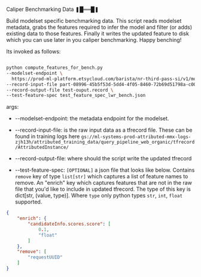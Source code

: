 Caliper Benchmarking Data ❚█══█❚

Build modelset specific benchmarking data. This script reads modelset metadata, grabs the features required to infer the model and filter (or adds) existing data to those features. Finally it writes the updated feature to disk which you can use later in you caliper benchmarking. Happy benching! 

Its invoked as follows:

```bash

python compute_features_for_bench.py 
--modelset-endpoint \
  https://prod-ml-platform.etsycloud.com/barista/nr-third-pass-si/v1/models/nr-third-pass-si/metadata \
--record-input-file part-08996-45b5f53d-5dd4-4f05-8460-72b69d51798a-c000.tfrecord \
--record-output-file test-ouput.record \
--test-feature-spec test_feature_spec_lwr_bench.json

```

args:

* --modelset-endpoint: the metadata endpoint for the modelset.  
* --record-input-file: is the raw input data as a tfrecord file. These can be found in training logs here `gs://ml-systems-prod-attributed-mmx-logs-zjh13h/attributed_training_data/query_pipeline_web_organic/tfrecord/AttributedInstance/`

* --record-output-file: where should the script write the updated tfrecord

* --test-feature-spec: `[OPTIONAL]` a json file that looks like below. Contains `remove` key of type `list[str]` which captures a list of feature names to remove. An "enrich" key which captures features that are not in the raw file that you'd like to include in updated tfrecord. The type of this key is dict[str, (value, type)]. Where `type` only python types `str`, `int`, `float` supported.

```json
{
    "enrich": {
        "candidateInfo.scores.score": [
            0.1,
            "float"
        ]
    },
    "remove": [
        "requestUUID"
    ]
}
```

